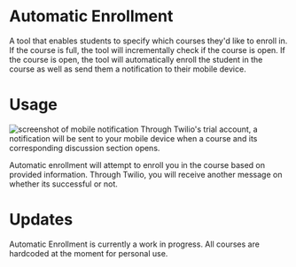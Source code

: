 # Automatic Enrollment
A tool that enables students to specify which courses they'd like to enroll in. If the course is full, the tool will incrementally check if the course is open. If the course is open, the tool will automatically enroll the student in the course as well as send them a notification to their mobile device.

# Usage
![screenshot of mobile notification](https://i.imgur.com/0xmnuxk.png)
Through Twilio's trial account, a notification will be sent to your mobile device when a course and its corresponding discussion section opens. 

Automatic enrollment will attempt to enroll you in the course based on provided information. Through Twilio, you will receive another message on whether its successful or not.

# Updates
Automatic Enrollment is currently a work in progress. All courses are hardcoded at the moment for personal use.
